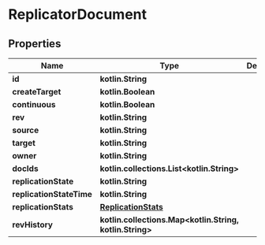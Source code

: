 
# ReplicatorDocument

## Properties
Name | Type | Description | Notes
------------ | ------------- | ------------- | -------------
**id** | **kotlin.String** |  | 
**createTarget** | **kotlin.Boolean** |  | 
**continuous** | **kotlin.Boolean** |  | 
**rev** | **kotlin.String** |  |  [optional]
**source** | **kotlin.String** |  |  [optional]
**target** | **kotlin.String** |  |  [optional]
**owner** | **kotlin.String** |  |  [optional]
**docIds** | **kotlin.collections.List&lt;kotlin.String&gt;** |  |  [optional]
**replicationState** | **kotlin.String** |  |  [optional]
**replicationStateTime** | **kotlin.String** |  |  [optional]
**replicationStats** | [**ReplicationStats**](ReplicationStats.md) |  |  [optional]
**revHistory** | **kotlin.collections.Map&lt;kotlin.String, kotlin.String&gt;** |  |  [optional]



